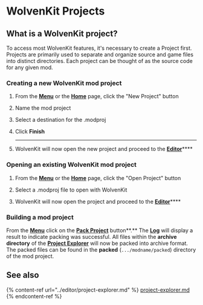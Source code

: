 # WolvenKit Projects

## What is a WolvenKit project?

To access most WolvenKit features, it's necessary to create a Project first. Projects are primarily used to separate and organize source and game files into distinct directories. Each project can be thought of as the source code for any given mod.

### Creating a new WolvenKit mod project

1.  From the [**Menu**](../menu.md#new-project) or the [**Home**](../home.md) page, click the "New Project" button


2.  Name the mod project


3.  Select a destination for the .modproj


4.  Click **Finish**

    ****
5. WolvenKit will now open the new project and proceed to the [**Editor**](../editor/)****

### Opening an existing WolvenKit mod project

1.  From the [**Menu**](../menu.md#new-project) or the [**Home**](../home.md) page, click the "Open Project" button


2.  Select a .modproj file to open with WolvenKit


3. WolvenKit will now open the project and proceed to the [**Editor**](../editor/)****

### Building a mod project

From the [**Menu**](../menu.md#new-project) click on the [**Pack Project**](../menu.md#pack-project) button**.** The [**Log**](../editor/log.md) will display a result to indicate packing was successful. All files within the **archive directory** of the [**Project Explorer**](../editor/project-explorer.md) will now be packed into archive format. The packed files can be found in the **packed** (`.../modname/packed`) directory of the mod project.

## See also

{% content-ref url="../editor/project-explorer.md" %}
[project-explorer.md](../editor/project-explorer.md)
{% endcontent-ref %}

